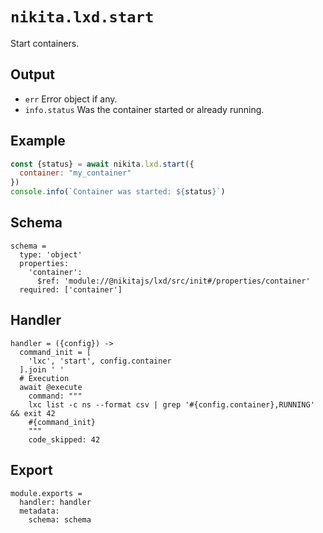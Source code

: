 
# `nikita.lxd.start`

Start containers.

## Output

* `err`
  Error object if any.
* `info.status`
  Was the container started or already running.

## Example

```js
const {status} = await nikita.lxd.start({
  container: "my_container"
})
console.info(`Container was started: ${status}`)
```

## Schema

    schema =
      type: 'object'
      properties:
        'container':
          $ref: 'module://@nikitajs/lxd/src/init#/properties/container'
      required: ['container']

## Handler

    handler = ({config}) ->
      command_init = [
        'lxc', 'start', config.container
      ].join ' '
      # Execution
      await @execute
        command: """
        lxc list -c ns --format csv | grep '#{config.container},RUNNING' && exit 42
        #{command_init}
        """
        code_skipped: 42

## Export

    module.exports =
      handler: handler
      metadata:
        schema: schema
